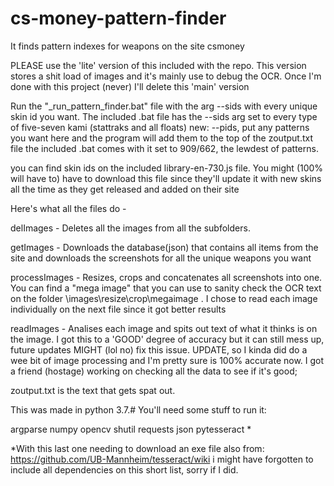 # cs-money-pattern-finder
It finds pattern indexes for weapons on the site csmoney

PLEASE use the 'lite' version of this included with the repo. This version stores a shit load of images and it's mainly use to debug the OCR. Once I'm done with this project (never) I'll delete this 'main' version

Run the "_run_pattern_finder.bat" file with the arg --sids with every unique skin id you want.
The included .bat file has the --sids arg set to every type of five-seven kami (stattraks and all floats)
new: --pids, put any patterns you want here and the program will add them to the top of the zoutput.txt file
the included .bat comes with it set to 909/662, the lewdest of patterns.

you can find skin ids on the included library-en-730.js file. You might (100% will have to) have to download this file since they'll update it with new skins all the time as they get released and added on their site

Here's what all the files do - 

delImages - Deletes all the images from all the subfolders.

getImages - Downloads the database(json) that contains all items from the site and downloads the screenshots for all the unique weapons you want 

processImages - Resizes, crops and concatenates all screenshots into one. You can find a "mega image" that you can use to sanity check the OCR text on the folder \images\resize\crop\megaimage . I chose to read each image individually on the next file since it got better results

readImages - Analises each image and spits out text of what it thinks is on the image. I got this to a 'GOOD' degree of accuracy but it can still mess up, future updates MIGHT (lol no) fix this issue. UPDATE, so I kinda did do a wee bit of image processing and I'm pretty sure is 100% accurate now. I got a friend (hostage) working on checking all the data to see if it's good;

zoutput.txt is the text that gets spat out.

This was made in python 3.7.#
You'll need some stuff to run it:

argparse
numpy
opencv
shutil
requests
json
pytesseract *

*With this last one needing to download an exe file also from: https://github.com/UB-Mannheim/tesseract/wiki
i might have forgotten to include all dependencies on this short list, sorry if I did.
